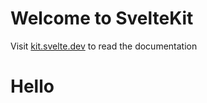 <h1>Welcome to SvelteKit</h1>
<p>Visit <a href="https://kit.svelte.dev">kit.svelte.dev</a> to read the documentation</p>

# Hello
